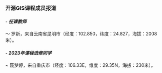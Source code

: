 ### **开源GIS课程成员报道**
#### - **_任课教师_**
～ 罗新，来自云南省昆明市（经度：102.850，纬度：24.827，海拔：2008米）。
#### - **_2023年课程选修同学_**
~  聂梦婷，来自重庆市（经度：106.33E，维度：29.35N，海拔：230米）。 




